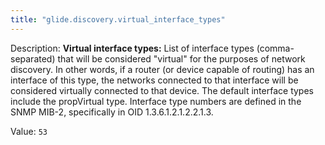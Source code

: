 ```yaml
---
title: "glide.discovery.virtual_interface_types"
---
```


Description: <b>Virtual interface types:</b> List of interface types (comma-separated) that will be considered "virtual" for the purposes of network discovery.  In other words, if a router (or device capable of routing) has an interface of this type, the networks connected to that interface will be considered virtually connected to that device.  The default interface types include the propVirtual type.  Interface type numbers are defined in the SNMP MIB-2, specifically in OID 1.3.6.1.2.1.2.2.1.3.

Value: `53`